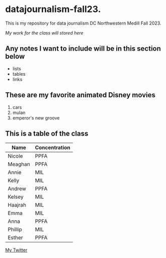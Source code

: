# datajournalism-fall23.
This is my repository for data journalism DC Northwestern Medill Fall 2023.

*My work for the class will stored here*

## Any notes I want to include will be in this section below

* lists
* tables
* links

## These are my favorite animated Disney movies 
1. cars
2. mulan
3. emperor's new groove

## This is a table of the class

| Name | Concentration |
| ---------------------- | ---------------------- |
| Nicole | PPFA | 
| Meaghan | PPFA |
| Annie | MIL |
| Kelly | MIL |
| Andrew | PPFA |
| Kelsey | MIL |
| Haajrah | MIL |
| Emma | MIL |
| Anna | PPFA |
| Phillip | MIL |
| Esther | PPFA |

[My Twitter](https://twitter.com/haajrahgilani) 


   

